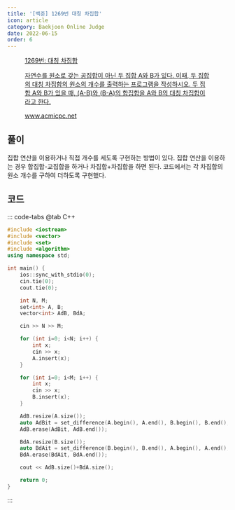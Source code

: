 ```yaml
---
title: '[백준] 1269번 대칭 차집합'
icon: article
category: Baekjoon Online Judge
date: 2022-06-15
order: 6
---
```


<figure class="opengraph"><a href="https://www.acmicpc.net/problem/1269" data-source-url="https://www.acmicpc.net/problem/1269">
<div class="og-image" style="background-image: url('https://drive.google.com/uc?export=view&id=1nCax5mgwtYA82T46I_ntU1afsBBNkrLr');"></div>
<div class="og-text">
<p class="og-title">1269번: 대칭 차집합</p>
<p class="og-desc">자연수를 원소로 갖는 공집합이 아닌 두 집합 A와 B가 있다. 이때, 두 집합의 대칭 차집합의 원소의 개수를 출력하는 프로그램을 작성하시오. 두 집합 A와 B가 있을 때, (A-B)와 (B-A)의 합집합을 A와 B의 대칭 차집합이라고 한다.</p>
<p class="og-host">www.acmicpc.net</p></div></a></figure>

## 풀이
집합 연산을 이용하거나 직접 개수를 세도록 구현하는 방법이 있다. 집합 연산을 이용하는 경우 합집합-교집합을 하거나 차집합+차집합을 하면 된다. 코드에서는 각 차집합의 원소 개수를 구하여 더하도록 구현했다.

## 코드
::: code-tabs
@tab C++
```cpp
#include <iostream>
#include <vector>
#include <set>
#include <algorithm>
using namespace std;

int main() {
    ios::sync_with_stdio(0);
    cin.tie(0);
    cout.tie(0);

    int N, M;
    set<int> A, B;
    vector<int> AdB, BdA;

    cin >> N >> M;

    for (int i=0; i<N; i++) {
        int x;
        cin >> x;
        A.insert(x);
    }

    for (int i=0; i<M; i++) {
        int x;
        cin >> x;
        B.insert(x);
    }

    AdB.resize(A.size());
    auto AdBit = set_difference(A.begin(), A.end(), B.begin(), B.end(), AdB.begin());
    AdB.erase(AdBit, AdB.end());

    BdA.resize(B.size());
    auto BdAit = set_difference(B.begin(), B.end(), A.begin(), A.end(), BdA.begin());
    BdA.erase(BdAit, BdA.end());

    cout << AdB.size()+BdA.size();

    return 0;
}
```
:::
